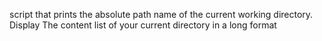  script that prints the absolute path name of the current working directory.
Display The content list of your current directory in a long format
